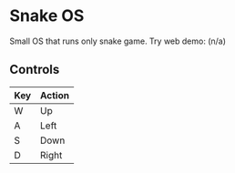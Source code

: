 # Snake OS

Small OS that runs only snake game.
Try web demo: (n/a)

## Controls

| Key | Action |
| --- | ------ |
| W   | Up     |
| A   | Left   |
| S   | Down   |
| D   | Right  |

